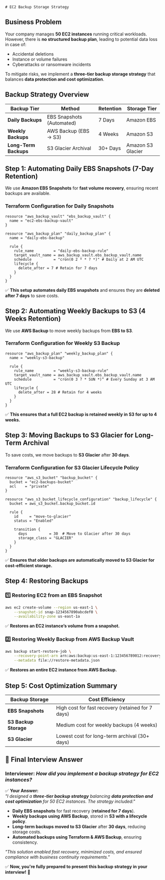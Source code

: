     # EC2 Backup Storage Strategy

## Business Problem
Your company manages **50 EC2 instances** running critical workloads. However, there is **no structured backup plan**, leading to potential data loss in case of:
- Accidental deletions
- Instance or volume failures
- Cyberattacks or ransomware incidents

To mitigate risks, we implement a **three-tier backup storage strategy** that balances **data protection and cost optimization**.

## Backup Strategy Overview
| **Backup Tier**           | **Method**                     | **Retention** | **Storage Tier** |
|---------------------------|--------------------------------|--------------|-----------------|
| **Daily Backups**         | EBS Snapshots (Automated)      | 7 Days       | Amazon EBS      |
| **Weekly Backups**        | AWS Backup (EBS → S3)         | 4 Weeks      | Amazon S3       |
| **Long-Term Backups**     | S3 Glacier Archival           | 30+ Days     | Amazon S3 Glacier |

## **Step 1: Automating Daily EBS Snapshots (7-Day Retention)**
We use **Amazon EBS Snapshots** for **fast volume recovery**, ensuring recent backups are available.

### **Terraform Configuration for Daily Snapshots**
```hcl
resource "aws_backup_vault" "ebs_backup_vault" {
  name = "ec2-ebs-backup-vault"
}

resource "aws_backup_plan" "daily_backup_plan" {
  name = "daily-ebs-backup"

  rule {
    rule_name         = "daily-ebs-backup-rule"
    target_vault_name = aws_backup_vault.ebs_backup_vault.name
    schedule          = "cron(0 2 * * ? *)" # Daily at 2 AM UTC
    lifecycle {
      delete_after = 7 # Retain for 7 days
    }
  }
}
```
✅ **This setup automates daily EBS snapshots** and ensures they are **deleted after 7 days** to save costs.

## **Step 2: Automating Weekly Backups to S3 (4 Weeks Retention)**
We use **AWS Backup** to move weekly backups from **EBS to S3**.

### **Terraform Configuration for Weekly S3 Backup**
```hcl
resource "aws_backup_plan" "weekly_backup_plan" {
  name = "weekly-s3-backup"

  rule {
    rule_name         = "weekly-s3-backup-rule"
    target_vault_name = aws_backup_vault.ebs_backup_vault.name
    schedule          = "cron(0 3 ? * SUN *)" # Every Sunday at 3 AM UTC
    lifecycle {
      delete_after = 28 # Retain for 4 weeks
    }
  }
}
```
✅ **This ensures that a full EC2 backup is retained weekly in S3 for up to 4 weeks.**

## **Step 3: Moving Backups to S3 Glacier for Long-Term Archival**
To save costs, we move backups to **S3 Glacier** after **30 days**.

### **Terraform Configuration for S3 Glacier Lifecycle Policy**
```hcl
resource "aws_s3_bucket" "backup_bucket" {
  bucket = "ec2-backups-bucket"
  acl    = "private"
}

resource "aws_s3_bucket_lifecycle_configuration" "backup_lifecycle" {
  bucket = aws_s3_bucket.backup_bucket.id

  rule {
    id     = "move-to-glacier"
    status = "Enabled"

    transition {
      days          = 30  # Move to Glacier after 30 days
      storage_class = "GLACIER"
    }
  }
}
```
✅ **Ensures that older backups are automatically moved to S3 Glacier for cost-efficient storage.**

## **Step 4: Restoring Backups**

### **1️⃣ Restoring EC2 from an EBS Snapshot**
```bash
aws ec2 create-volume --region us-east-1 \
    --snapshot-id snap-1234567890abcdef0 \
    --availability-zone us-east-1a
```
✅ **Restores an EC2 instance’s volume from a snapshot.**

### **2️⃣ Restoring Weekly Backup from AWS Backup Vault**
```bash
aws backup start-restore-job \
    --recovery-point-arn arn:aws:backup:us-east-1:123456789012:recovery-point:abcdef123456 \
    --metadata file://restore-metadata.json
```
✅ **Restores an entire EC2 instance from AWS Backup.**

## **Step 5: Cost Optimization Summary**
| **Backup Storage**       | **Cost Efficiency** |
|--------------------------|--------------------|
| **EBS Snapshots**        | High cost for fast recovery (retained for 7 days) |
| **S3 Backup Storage**    | Medium cost for weekly backups (4 weeks) |
| **S3 Glacier**           | Lowest cost for long-term archival (30+ days) |

## **🚀 Final Interview Answer**
### **Interviewer:** *How did you implement a backup strategy for EC2 instances?*  
✅ **Your Answer:**  
*"I designed a **three-tier backup strategy** balancing **data protection and cost optimization** for 50 EC2 instances. The strategy included:*"

- **Daily EBS snapshots** for fast recovery (**retained for 7 days**).
- **Weekly backups using AWS Backup**, stored in **S3 with a lifecycle policy**.
- **Long-term backups moved to S3 Glacier** after **30 days**, reducing storage costs.
- **Automated backups using Terraform & AWS Backup**, ensuring consistency.

*"This solution enabled fast recovery, minimized costs, and ensured compliance with business continuity requirements."*  

✅ **Now, you're fully prepared to present this backup strategy in your interview!** 🚀

